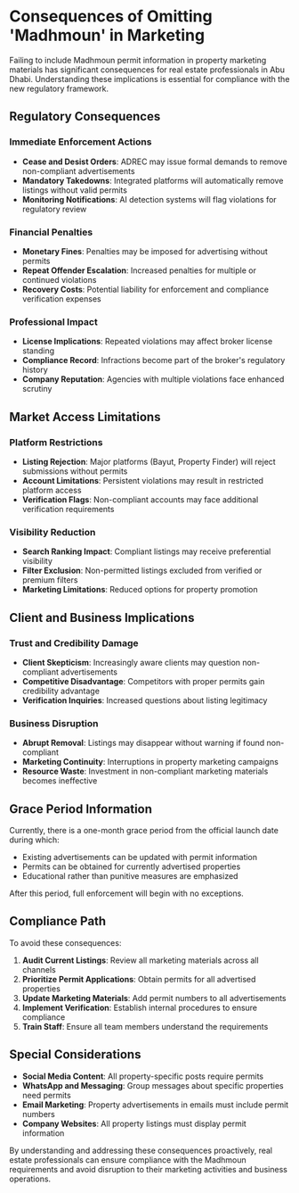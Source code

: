 # Consequences of Omitting 'Madhmoun' in Marketing

Failing to include Madhmoun permit information in property marketing materials has significant consequences for real estate professionals in Abu Dhabi. Understanding these implications is essential for compliance with the new regulatory framework.

## Regulatory Consequences

### Immediate Enforcement Actions
* **Cease and Desist Orders**: ADREC may issue formal demands to remove non-compliant advertisements
* **Mandatory Takedowns**: Integrated platforms will automatically remove listings without valid permits
* **Monitoring Notifications**: AI detection systems will flag violations for regulatory review

### Financial Penalties
* **Monetary Fines**: Penalties may be imposed for advertising without permits
* **Repeat Offender Escalation**: Increased penalties for multiple or continued violations
* **Recovery Costs**: Potential liability for enforcement and compliance verification expenses

### Professional Impact
* **License Implications**: Repeated violations may affect broker license standing
* **Compliance Record**: Infractions become part of the broker's regulatory history
* **Company Reputation**: Agencies with multiple violations face enhanced scrutiny

## Market Access Limitations

### Platform Restrictions
* **Listing Rejection**: Major platforms (Bayut, Property Finder) will reject submissions without permits
* **Account Limitations**: Persistent violations may result in restricted platform access
* **Verification Flags**: Non-compliant accounts may face additional verification requirements

### Visibility Reduction
* **Search Ranking Impact**: Compliant listings may receive preferential visibility
* **Filter Exclusion**: Non-permitted listings excluded from verified or premium filters
* **Marketing Limitations**: Reduced options for property promotion

## Client and Business Implications

### Trust and Credibility Damage
* **Client Skepticism**: Increasingly aware clients may question non-compliant advertisements
* **Competitive Disadvantage**: Competitors with proper permits gain credibility advantage
* **Verification Inquiries**: Increased questions about listing legitimacy

### Business Disruption
* **Abrupt Removal**: Listings may disappear without warning if found non-compliant
* **Marketing Continuity**: Interruptions in property marketing campaigns
* **Resource Waste**: Investment in non-compliant marketing materials becomes ineffective

## Grace Period Information

Currently, there is a one-month grace period from the official launch date during which:

* Existing advertisements can be updated with permit information
* Permits can be obtained for currently advertised properties
* Educational rather than punitive measures are emphasized

After this period, full enforcement will begin with no exceptions.

## Compliance Path

To avoid these consequences:

1. **Audit Current Listings**: Review all marketing materials across all channels
2. **Prioritize Permit Applications**: Obtain permits for all advertised properties
3. **Update Marketing Materials**: Add permit numbers to all advertisements
4. **Implement Verification**: Establish internal procedures to ensure compliance
5. **Train Staff**: Ensure all team members understand the requirements

## Special Considerations

* **Social Media Content**: All property-specific posts require permits
* **WhatsApp and Messaging**: Group messages about specific properties need permits
* **Email Marketing**: Property advertisements in emails must include permit numbers
* **Company Websites**: All property listings must display permit information

By understanding and addressing these consequences proactively, real estate professionals can ensure compliance with the Madhmoun requirements and avoid disruption to their marketing activities and business operations.